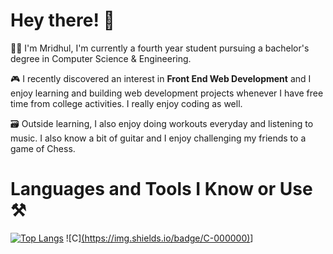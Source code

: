 # Hey there! 👋

👨‍🎓 I'm Mridhul, I'm currently a fourth year student pursuing a bachelor's degree in Computer Science & Engineering. 

🎮 I recently discovered an interest in **Front End Web Development** and I enjoy learning and building web development projects whenever I have free time from college activities. I really enjoy coding as well.


🗃️ Outside learning, I also enjoy doing workouts everyday and listening to music. I also know a bit of guitar and I enjoy challenging my friends to a game of Chess.

# Languages and Tools I Know or Use ⚒️

[![Top Langs](https://github-readme-stats.vercel.app/api/top-langs/?username=mell62)](https://github.com/anuraghazra/github-readme-stats)
![C][(https://img.shields.io/badge/C-000000)](https://img.shields.io/badge/C-00599C?style=for-the-badge&logo=c&logoColor=white)]



<!--
**mell62/mell62** is a ✨ _special_ ✨ repository because its `README.md` (this file) appears on your GitHub profile.

Here are some ideas to get you started:

- 🔭 I’m currently working on ...
- 🌱 I’m currently learning ...
- 👯 I’m looking to collaborate on ...
- 🤔 I’m looking for help with ...
- 💬 Ask me about ...
- 📫 How to reach me: ...
- 😄 Pronouns: ...
- ⚡ Fun fact: ...
-->
